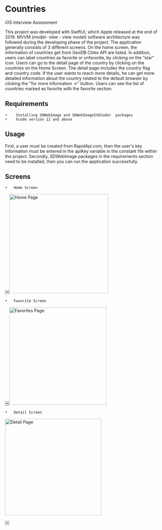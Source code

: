 # Countries

iOS Interview Assessment 

This project was developed with SwiftUI, which Apple released at the end of 2019. MVVM (model- view - view model) software architecture was followed during the developing phase of the project. The application generally consists of 3 different screens. On the home screen, the information of countries get from GeoDB Cities API are listed. In addition, users can label countries as favorite or unfavorite, by clicking on the “star” icon. Users can go to the detail page of the country by clicking on the countries on the Home Screen. The detail page includes the country flag and country code. If the user wants to reach more details, he can get more detailed information about the country related to the default browser by clicking the "for more information ->" button. Users can see the list of countries marked as favorite with the favorite section.




## Requirements

	•	 Installing SDWebImage and SDWebImageSVGCoder  packages  
	•	 Xcode version 12 and above

## Usage

First, a user must be created from RapidApi.com, then the user's key information must be entered in the apiKey variable in the constant file within the project. Secondly, SDWebImage packages in the requirements section need to be installed, then you can run the application successfully.


## Screens

	•	Home Screen
  
  
￼<img width="327" alt="Home Page" src="https://user-images.githubusercontent.com/99400807/175785811-fed6cf66-b77f-44b5-99c3-f6ef5b142bb6.png">


	•	Favorite Screen
  
  
￼<img width="321" alt="Favorites Page" src="https://user-images.githubusercontent.com/99400807/175785815-1667dfb6-d6a1-4beb-99f0-001eeca36588.png">




	•	Detail Screen
  
  
<img width="318" alt="Detail Page" src="https://user-images.githubusercontent.com/99400807/175785818-ba122ab2-46ab-497d-b2ab-6e3d4fe90cf2.png">



￼
